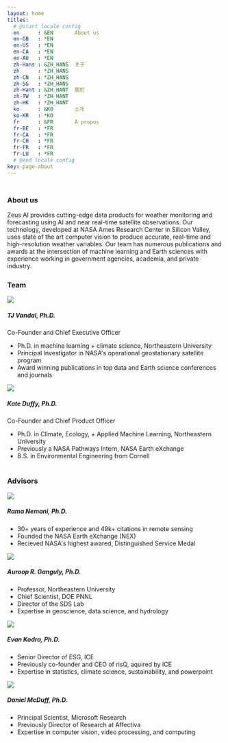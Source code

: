 ```yaml
---
layout: home
titles:
  # @start locale config
  en      : &EN       About us
  en-GB   : *EN
  en-US   : *EN
  en-CA   : *EN
  en-AU   : *EN
  zh-Hans : &ZH_HANS  关于
  zh      : *ZH_HANS
  zh-CN   : *ZH_HANS
  zh-SG   : *ZH_HANS
  zh-Hant : &ZH_HANT  關於
  zh-TW   : *ZH_HANT
  zh-HK   : *ZH_HANT
  ko      : &KO       소개
  ko-KR   : *KO
  fr      : &FR       À propos
  fr-BE   : *FR
  fr-CA   : *FR
  fr-CH   : *FR
  fr-FR   : *FR
  fr-LU   : *FR
  # @end locale config
key: page-about
---
```



<div class="hero hero--light">
  <div class="hero__content" style="padding-top: 0.5rem;">
    <h3>About us</h3>
    Zeus AI provides cutting-edge data products for weather monitoring and forecasting using AI and near real-time satellite observations.  Our technology, developed at NASA Ames Research Center in Silicon Valley, uses state of the art computer vision to produce accurate, real-time and high-resolution weather variables. Our team has numerous publications and awards at the intersection of machine learning and Earth sciences with experience working in government agencies, academia, and private industry.
  </div>
</div>

<div class="hero hero--light">
  <div class="hero__content" style="padding-top: 0.2rem;">
    <h3>Team</h3>
    <div class='grid'>
        <div class="cell cell--4">
          <div class="card__content">
              <div class="card__image">
                <img class="image" src="assets/images/Vandal_Photo.jpeg"/>
              </div>
            <h5>TJ Vandal, Ph.D.</h5>
            Co-Founder and Chief Executive Officer
			<ul>
        <li>Ph.D. in machine learning + climate science, Northeastern University</li>
				<li>Principal Investigator in NASA's operational geostationary satellite program</li>
				<li>Award winning publications in top data and Earth science conferences and journals</li>
			</ul>
          </div>
        </div>
      <div class="cell cell--4">
        <div class="card__content">
              <div class="card__image">
                <img class="image" src="assets/images/Kate_Photo.jpeg"/>
              </div>
          <h5>Kate Duffy, Ph.D.</h5>
          Co-Founder and Chief Product Officer
			<ul>
        <li>Ph.D. in Climate, Ecology, + Applied Machine Learning, Northeastern University</li>
        <li>Previously a NASA Pathways Intern, NASA Earth eXchange</li>
				<li>B.S. in Environmental Engineering from Cornell</li>
			</ul>
        </div>
      </div>
    </div>
  </div>
</div>


<div class="hero hero--light">
  <div class="hero__content" style="padding-top: 0.2rem;">
    <h3>Advisors</h3>
    <div class='grid'>
        <div class="cell cell--4">
          <div class="card__content">
              <div class="card__image">
                <img class="image" src="assets/images/rama_nemani.jpeg"/>
              </div>
            <h5>Rama Nemani, Ph.D.</h5>
			<ul>
        <li>30+ years of experience and 49k+ citations in remote sensing</li>
				<li>Founded the NASA Earth eXchange (NEX)</li>
				<li>Recieved NASA's highest awared, Distinguished Service Medal</li> 
			</ul>
          </div>
        </div>
      <div class="cell cell--4">
        <div class="card__content">
              <div class="card__image">
                <img class="image" src="assets/images/auroop_ganguly.jpeg"/>
              </div>
          <h5>Auroop R. Ganguly, Ph.D.</h5>
			<ul>
			  <li>Professor, Northeastern University</li>
			  <li>Chief Scientist, DOE PNNL</li>
			  <li>Director of the SDS Lab</li>
			  <li>Expertise in geoscience, data science, and hydrology</li>
			</ul>
        </div>
      </div>
      <div class="cell cell--4">
        <div class="card__content">
              <div class="card__image">
                <img class="image" src="assets/images/evan_kodra.jpeg"/>
              </div>
          <h5>Evan Kodra, Ph.D.</h5>
			<ul>
				<li>Senior Director of ESG, ICE</li>
				<li>Previously co-founder and CEO of risQ, aquired by ICE</li>
				<li>Expertise in statistics, climate science, sustainability, and powerpoint</li>
			</ul>
        </div>
      </div>
      <div class="cell cell--4">
        <div class="card__content">
              <div class="card__image">
                <img class="image" src="assets/images/Dan_McDuff.png"/>
              </div>
          <h5>Daniel McDuff, Ph.D.</h5>
			<ul>
			   <li>Principal Scientist, Microsoft Research</li>
			   <li>Previously Director of Research at Affectiva</li>
				<li>Expertise in computer vision, video processing, and computing</li>
			</ul>
        </div>
      </div>
     <!--  <div class="cell cell--4">
        <div class="card__content">
              <div class="card__image">
                <img class="image" src="assets/images/shyam_boriah.jpeg"/>
              </div>
          <h5>Shyam Boriah, Ph.D.</h5>
          VP of Digitial Transformation, Xylem
        </div>
      </div>
    </div>
	-->
  </div>
</div>

